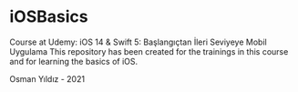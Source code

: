 # iOSBasics

Course at Udemy: iOS 14 & Swift 5: Başlangıçtan İleri Seviyeye Mobil Uygulama
This repository has been created for the trainings in this course and for learning the basics of iOS. 

Osman Yıldız - 2021
